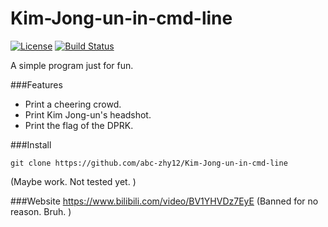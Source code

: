 # Kim-Jong-un-in-cmd-line
[![License](https://img.shields.io/badge/license-The_Unlicense-blue.svg)](LICENSE)
[![Build Status](https://img.shields.io/badge/build-Passing-default.svg)](https://travis-ci.org/username/project)

A simple program just for fun.

###Features

- Print a cheering crowd.
- Print Kim Jong-un's headshot.
- Print the flag of the DPRK.

###Install
```
git clone https://github.com/abc-zhy12/Kim-Jong-un-in-cmd-line
```

(Maybe work. Not tested yet. )

###Website
<https://www.bilibili.com/video/BV1YHVDz7EyE>
(Banned for no reason. Bruh. )
